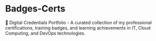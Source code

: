 # Badges-Certs
📜 Digital Credentials Portfolio - A curated collection of my professional certifications,  training badges, and learning achievements in IT, Cloud Computing, and DevOps technologies.
